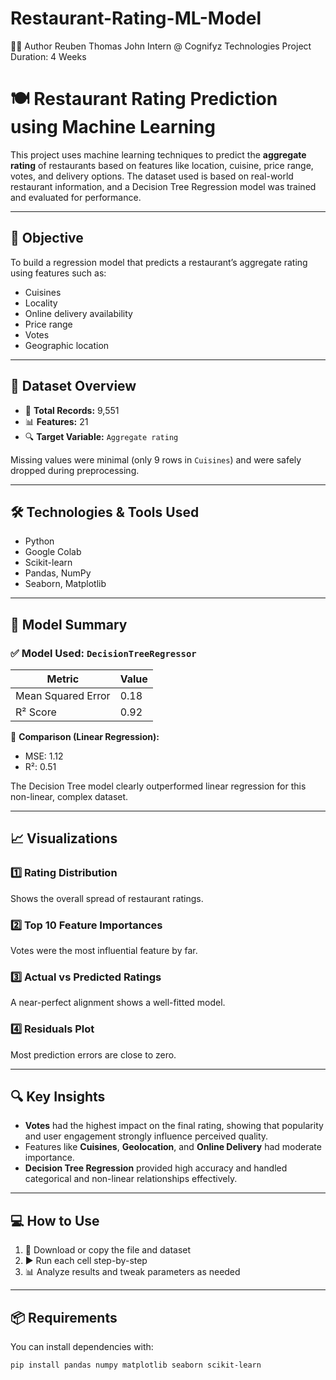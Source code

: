 # Restaurant-Rating-ML-Model

🙋‍♂️ Author
Reuben Thomas John
Intern @ Cognifyz Technologies
Project Duration: 4 Weeks

# 🍽️ Restaurant Rating Prediction using Machine Learning

This project uses machine learning techniques to predict the **aggregate rating** of restaurants based on features like location, cuisine, price range, votes, and delivery options. The dataset used is based on real-world restaurant information, and a Decision Tree Regression model was trained and evaluated for performance.

---

## 📌 Objective

To build a regression model that predicts a restaurant’s aggregate rating using features such as:
- Cuisines
- Locality
- Online delivery availability
- Price range
- Votes
- Geographic location

---

## 🧾 Dataset Overview

- 📂 **Total Records:** 9,551  
- 📊 **Features:** 21  
- 🔍 **Target Variable:** `Aggregate rating`

Missing values were minimal (only 9 rows in `Cuisines`) and were safely dropped during preprocessing.

---

## 🛠️ Technologies & Tools Used

- Python
- Google Colab
- Scikit-learn
- Pandas, NumPy
- Seaborn, Matplotlib

---

## 🧪 Model Summary

### ✅ Model Used: `DecisionTreeRegressor`

| Metric                | Value  |
|-----------------------|--------|
| Mean Squared Error    | 0.18   |
| R² Score              | 0.92   |

🔁 **Comparison (Linear Regression):**
- MSE: 1.12
- R²: 0.51

The Decision Tree model clearly outperformed linear regression for this non-linear, complex dataset.

---

## 📈 Visualizations

### 1️⃣ Rating Distribution  
Shows the overall spread of restaurant ratings.

### 2️⃣ Top 10 Feature Importances  
Votes were the most influential feature by far.

### 3️⃣ Actual vs Predicted Ratings  
A near-perfect alignment shows a well-fitted model.

### 4️⃣ Residuals Plot  
Most prediction errors are close to zero.

---

## 🔍 Key Insights

- **Votes** had the highest impact on the final rating, showing that popularity and user engagement strongly influence perceived quality.
- Features like **Cuisines**, **Geolocation**, and **Online Delivery** had moderate importance.
- **Decision Tree Regression** provided high accuracy and handled categorical and non-linear relationships effectively.

---

## 💻 How to Use

1. 📂 Download or copy the file and dataset 
2. ▶️ Run each cell step-by-step
3. 📊 Analyze results and tweak parameters as needed

---

## 📦 Requirements

You can install dependencies with:

```bash
pip install pandas numpy matplotlib seaborn scikit-learn
